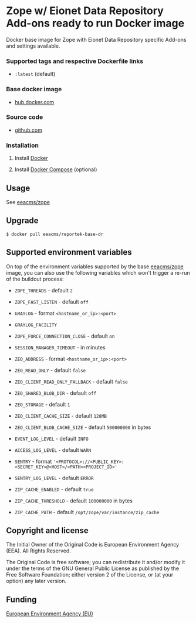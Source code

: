 # Zope w/ Eionet Data Repository Add-ons ready to run Docker image

Docker base image for Zope with Eionet Data Repository specific Add-ons and settings available.

### Supported tags and respective Dockerfile links

  - `:latest` (default)

### Base docker image

 - [hub.docker.com](https://hub.docker.com/r/eeacms/reportek-base-dr/)

### Source code

  - [github.com](http://github.com/eea/eea.docker.reportek.base-dr-instance)

### Installation

1. Install [Docker](https://www.docker.com/)

2. Install [Docker Compose](https://docs.docker.com/compose/) (optional)

## Usage

See [eeacms/zope](https://hub.docker.com/r/eeacms/zope)

## Upgrade

    $ docker pull eeacms/reportek-base-dr

## Supported environment variables

On top of the environment variables supported by the base [eeacms/zope](https://hub.docker.com/r/eeacms/zope) image, you can also use the following variables which won't trigger a re-run of the buildout process:
- `ZOPE_THREADS` - default `2`
- `ZOPE_FAST_LISTEN` - default `off`
- `GRAYLOG` - format `<hostname_or_ip>:<port>`
- `GRAYLOG_FACILITY`

- `ZOPE_FORCE_CONNECTION_CLOSE` - default `on`
- `SESSION_MANAGER_TIMEOUT` - in minutes
- `ZEO_ADDRESS` - format `<hostname_or_ip>:<port>`
- `ZEO_READ_ONLY` - default `false`
- `ZEO_CLIENT_READ_ONLY_FALLBACK` - default `false`
- `ZEO_SHARED_BLOB_DIR` - default `off`
- `ZEO_STORAGE` - default `1`
- `ZEO_CLIENT_CACHE_SIZE` - default `128MB`
- `ZEO_CLIENT_BLOB_CACHE_SIZE` - default `500000000` in bytes
- `EVENT_LOG_LEVEL` - default `INFO`
- `ACCESS_LOG_LEVEL` - default `WARN`
- `SENTRY` - format `'<PROTOCOL>://<PUBLIC_KEY>:<SECRET_KEY>@<HOST>/<PATH><PROJECT_ID>'`
- `SENTRY_LOG_LEVEL` - default `ERROR`
- `ZIP_CACHE_ENABLED` - default `true`
- `ZIP_CACHE_THRESHOLD` - default `100000000` in bytes
- `ZIP_CACHE_PATH` - default `/opt/zope/var/instance/zip_cache`

## Copyright and license

The Initial Owner of the Original Code is European Environment Agency (EEA).
All Rights Reserved.

The Original Code is free software;
you can redistribute it and/or modify it under the terms of the GNU
General Public License as published by the Free Software Foundation;
either version 2 of the License, or (at your option) any later
version.

## Funding

[European Environment Agency (EU)](http://eea.europa.eu)


